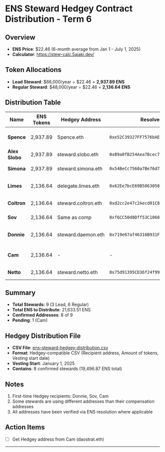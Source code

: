 # ENS Steward Hedgey Contract Distribution - Term 6

## Overview

- **ENS Price**: $22.46 (6-month average from Jan 1 - July 1, 2025)
- **Calculator**: https://stew-calc.5ajaki.dev/

## Token Allocations

- **Lead Steward**: $66,000/year ÷ $22.46 = **2,937.89 ENS**
- **Regular Steward**: $48,000/year ÷ $22.46 = **2,136.64 ENS**

## Distribution Table

| Name           | ENS Tokens | Hedgey Address      | Resolved Address                             | Notes                               |
| -------------- | ---------- | ------------------- | -------------------------------------------- | ----------------------------------- |
| **Spence**     | 2,937.89   | 5pence.eth          | `0xe52C39327FF7576bAEc3DBFeF0787bd62dB6d726` | Lead Steward, different from comp   |
| **Alex Slobo** | 2,937.89   | steward.slobo.eth   | `0xB9a0fB254Aea7Bcec79c7bd8052dcd902a5388Ff` | Lead Steward, same as comp          |
| **Simona**     | 2,937.89   | steward.simona.eth  | `0x54BeCc7560a7Be76d72ED76a1f5fee6C5a2A7Ab6` | Lead Steward, same as comp          |
| **Limes**      | 2,136.64   | delegate.limes.eth  | `0x62Ee7bcE69B5863058cF1a4976F75452E9b5d360` | Different from comp (pay.limes.eth) |
| **Coltron**    | 2,136.64   | steward.coltron.eth | `0xd2cc2e47c2Aecd01C87B83290c0Ee76BA67a7211` | Same as comp address                |
| **Sov**        | 2,136.64   | Same as comp        | `0xf6CC50d8Dff53C10686D3Beb7642AEDd0600F7f7` | Using comp address                  |
| **Donnie**     | 2,136.64   | steward.daemon.eth  | `0x719e67af46316B931FB93961A02E956B6d2dDdf0` | Same as comp, first time Hedgey     |
| **Cam**        | 2,136.64   | -                   | -                                            | Need address, first time Hedgey     |
| **Netto**      | 2,136.64   | steward.netto.eth   | `0x75d91395CD36f24f990bbdE69993cB20B96EcFa6` | Using comp address                  |

## Summary

- **Total Stewards**: 9 (3 Lead, 6 Regular)
- **Total ENS to Distribute**: 21,633.51 ENS
- **Confirmed Addresses**: 8 of 9
- **Pending**: 1 (Cam)

## Hedgey Distribution File

- **CSV File**: [ens-steward-hedgey-distribution.csv](./ens-steward-hedgey-distribution.csv)
- **Format**: Hedgey-compatible CSV (Recipient address, Amount of tokens, Vesting start date)
- **Vesting Start**: January 1, 2025
- **Contains**: 8 confirmed stewards (19,496.87 ENS total)

## Notes

1. First-time Hedgey recipients: Donnie, Sov, Cam
2. Some stewards are using different addresses than their compensation addresses
3. All addresses have been verified via ENS resolution where applicable

## Action Items

- [ ] Get Hedgey address from Cam (daostrat.eth)

---
